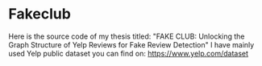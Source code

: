 # Fakeclub
Here is the source code of my thesis titled: "FAKE CLUB: Unlocking the Graph Structure of Yelp Reviews for Fake Review Detection"
I have mainly used Yelp public dataset you can find on: https://www.yelp.com/dataset 
